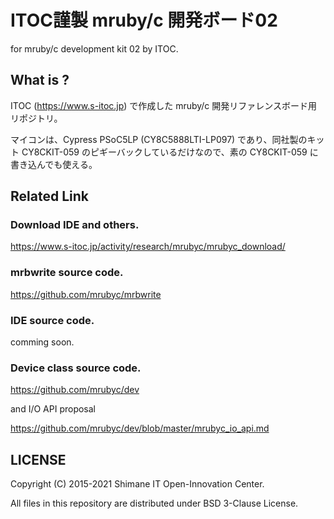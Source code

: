 # ITOC謹製 mruby/c 開発ボード02

for mruby/c development kit 02 by ITOC.

## What is ?

ITOC (https://www.s-itoc.jp) で作成した mruby/c 開発リファレンスボード用リポジトリ。

マイコンは、Cypress PSoC5LP (CY8C5888LTI-LP097) であり、同社製のキット CY8CKIT-059 のピギーバックしているだけなので、素の CY8CKIT-059 に書き込んでも使える。


## Related Link

### Download IDE and others.
https://www.s-itoc.jp/activity/research/mrubyc/mrubyc_download/

### mrbwrite source code.
https://github.com/mrubyc/mrbwrite

### IDE source code.
comming soon.

### Device class source code.

https://github.com/mrubyc/dev

and I/O API proposal

https://github.com/mrubyc/dev/blob/master/mrubyc_io_api.md



## LICENSE

  Copyright (C) 2015-2021 Shimane IT Open-Innovation Center.

  All files in this repository are distributed under BSD 3-Clause License.
